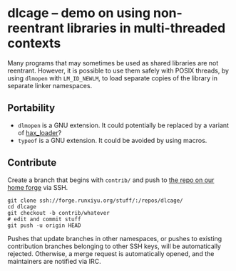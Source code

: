 # dlcage – demo on using non-reentrant libraries in multi-threaded contexts

Many programs that may sometimes be used as shared libraries are not reentrant.
However, it is possible to use them safely with POSIX threads, by using
`dlmopen` with `LM_ID_NEWLM`, to load separate copies of the library in
separate linker namespaces.

## Portability

- `dlmopen` is a GNU extension. It could potentially be replaced by
  a variant of [hax_loader](https://forge.runxiyu.org/hax/:/repos/hax_loader/)?
- `typeof` is a GNU extension. It could be avoided by using macros.

## Contribute

Create a branch that begins with `contrib/` and push to
[the repo on our home forge](https://forge.runxiyu.org/stuff/:/repos/dlcage/)
via SSH.

```
git clone ssh://forge.runxiyu.org/stuff/:/repos/dlcage/
cd dlcage
git checkout -b contrib/whatever
# edit and commit stuff
git push -u origin HEAD
```

Pushes that update branches in other namespaces, or pushes to existing
contribution branches belonging to other SSH keys, will be automatically
rejected. Otherwise, a merge request is automatically opened, and the
maintainers are notified via IRC.
